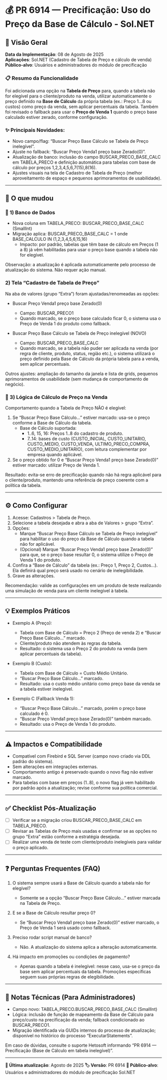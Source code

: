 # 💰 PR 6914 — Precificação: Uso do Preço da Base de Cálculo - Sol.NET

## 🎯 Visão Geral

**Data da Implementação**: 08 de Agosto de 2025  
**Aplicações**: Sol.NET (Cadastro de Tabela de Preço e cálculo de venda)  
**Público-alvo**: Usuários e administradores do módulo de precificação

### 📋 Resumo da Funcionalidade
Foi adicionada uma opção na **Tabela de Preço** para, quando a tabela não for elegível para o cliente/produto na venda, utilizar automaticamente o preço definido na **Base de Cálculo** da própria tabela (ex.: Preço 1…8 ou custos) como preço da venda, sem aplicar percentuais da tabela. Também foi revisado o fallback para usar o **Preço de Venda 1** quando o preço base calculado estiver zerado, conforme configuração.

### ✨ Principais Novidades:
- Novo campo/flag: “Buscar Preço Base Cálculo se Tabela de Preço inelegível”.
- Ajuste no fallback: “Buscar Preço Venda1 preço base Zerado(0)”.
- Atualização de banco: inclusão do campo BUSCAR_PRECO_BASE_CALC em TABELA_PRECO e definição automática para tabelas com base de cálculo por preços 1,2,3,4,5,6,7(15),8(16).
- Ajustes visuais na tela de Cadastro de Tabela de Preço (melhor aproveitamento de espaço e pequenos aprimoramentos de usabilidade).

---

## 🔄 O que mudou

### 💾 1) Banco de Dados
- Nova coluna em TABELA_PRECO: BUSCAR_PRECO_BASE_CALC (SmallInt)
- Migração aplica: BUSCAR_PRECO_BASE_CALC = 1 onde BASE_CALCULO IN (1,2,3,4,5,6,15,16)
  - Impacto: por padrão, tabelas que têm base de cálculo em Preços (1 a 8) já vêm habilitadas para usar o preço base quando a tabela não for elegível.

Observação: a atualização é aplicada automaticamente pelo processo de atualização do sistema. Não requer ação manual.

### 2) Tela “Cadastro de Tabela de Preço”
Na aba de valores (grupo “Extra”) foram ajustadas/renomeadas as opções:
- Buscar Preço Venda1 preço base Zerado(0)
  - Campo: BUSCAR_PRECO1
  - Quando marcado, se o preço base calculado ficar 0, o sistema usa o Preço de Venda 1 do produto como fallback.

- Buscar Preço Base Cálculo se Tabela de Preço inelegível (NOVO)
  - Campo: BUSCAR_PRECO_BASE_CALC
  - Quando marcado, se a tabela não puder ser aplicada na venda (por regra de cliente, produto, status, região etc.), o sistema utilizará o preço definido pela Base de Cálculo da própria tabela para a venda, sem aplicar percentuais.

Outros ajustes: ampliação do tamanho da janela e lista de grids, pequenos aprimoramentos de usabilidade (sem mudança de comportamento de negócio).

### 🧮 3) Lógica de Cálculo de Preço na Venda
Comportamento quando a Tabela de Preço NÃO é elegível:
1. Se “Buscar Preço Base Cálculo…” estiver marcado: usa-se o preço conforme a Base de Cálculo da tabela.
   - Base de Cálculo suportada:
     - 1..6, 15, 16: Preços 1..8 do cadastro de produto.
     - 7..14: bases de custo (CUSTO_INICIAL, CUSTO_UNITARIO, CUSTO_MEDIO, CUSTO_VENDA, ULTIMO_PRECO_COMPRA, CUSTO_MEDIO_UNITARIO), com leitura complementar por empresa quando aplicável.
2. Se o preço obtido for 0 e “Buscar Preço Venda1 preço base Zerado(0)” estiver marcado: utilizar Preço de Venda 1.

Resultado: evita-se erro de precificação quando não há regra aplicável para o cliente/produto, mantendo uma referência de preço coerente com a política da tabela.

---

## ⚙️ Como Configurar
1) Acesse: Cadastros > Tabela de Preço.
2) Selecione a tabela desejada e abra a aba de Valores > grupo “Extra”.
3) Opções:
   - Marque “Buscar Preço Base Cálculo se Tabela de Preço inelegível” para habilitar o uso do preço da Base de Cálculo quando a tabela não for aplicável.
   - (Opcional) Marque “Buscar Preço Venda1 preço base Zerado(0)” para que, se o preço base resultar 0, o sistema utilize o Preço de Venda 1 do produto.
4) Confira a “Base de Cálculo” da tabela (ex.: Preço 1, Preço 2, Custos…). Ela definirá qual preço será usado no cenário de inelegibilidade.
5) Grave as alterações.

Recomendação: valide as configurações em um produto de teste realizando uma simulação de venda para um cliente inelegível à tabela.

---

## 💡 Exemplos Práticos
- Exemplo A (Preço):
  - Tabela com Base de Cálculo = Preço 2 (Preço de venda 2) e “Buscar Preço Base Cálculo…” marcado.
  - Cliente/produto não atendem às regras da tabela.
  - Resultado: o sistema usa o Preço 2 do produto na venda (sem aplicar percentuais da tabela).

- Exemplo B (Custo):
  - Tabela com Base de Cálculo = Custo Médio Unitário.
  - “Buscar Preço Base Cálculo…” marcado.
  - Resultado: usa o custo médio unitário como preço base da venda se a tabela estiver inelegível.

- Exemplo C (Fallback Venda 1):
  - “Buscar Preço Base Cálculo…” marcado, porém o preço base calculado é 0.
  - “Buscar Preço Venda1 preço base Zerado(0)” também marcado.
  - Resultado: usa o Preço de Venda 1 do produto.

---

## ⚠️ Impactos e Compatibilidade
- Compatível com Firebird e SQL Server (campo novo criado via DDL padrão do sistema).
- Sem alterações em integrações externas.
- Comportamento antigo é preservado quando o novo flag não estiver marcado.
- Para tabelas com base em preços (1..8), o novo flag já vem habilitado por padrão após a atualização; revise conforme sua política comercial.

---

## ✅ Checklist Pós-Atualização
- [ ] Verificar se a migração criou BUSCAR_PRECO_BASE_CALC em TABELA_PRECO.
- [ ] Revisar as Tabelas de Preço mais usadas e confirmar se as opções no grupo “Extra” estão conforme a estratégia desejada.
- [ ] Realizar uma venda de teste com cliente/produto inelegíveis para validar o preço aplicado.

---

## ❓ Perguntas Frequentes (FAQ)
1) O sistema sempre usará a Base de Cálculo quando a tabela não for elegível?
   - Somente se a opção “Buscar Preço Base Cálculo…” estiver marcada na Tabela de Preço.

2) E se a Base de Cálculo resultar preço 0?
   - Se “Buscar Preço Venda1 preço base Zerado(0)” estiver marcado, o Preço de Venda 1 será usado como fallback.

3) Preciso rodar script manual de banco?
   - Não. A atualização do sistema aplica a alteração automaticamente.

4) Há impacto em promoções ou condições de pagamento?
   - Apenas quando a tabela é inelegível: nesse caso, usa-se o preço da base sem aplicar percentuais da tabela. Promoções específicas seguem suas próprias regras de elegibilidade.

---

## 🔧 Notas Técnicas (Para Administradores)
- Campo novo: TABELA_PRECO.BUSCAR_PRECO_BASE_CALC (SmallInt)
- Lógica: inclusão de função de mapeamento da Base de Cálculo para preço/custo na precificação da venda; fallback condicionado ao BUSCAR_PRECO1.
- Migração identificada via GUIDs internos do processo de atualização; disponível no histórico do processo “ExecutarStatements”.

Em caso de dúvidas, consulte o suporte Hetosoft informando “PR 6914 — Precificação (Base de Cálculo em tabela inelegível)”.

---

**📅 Última atualização**: Agosto de 2025
**🏷️ Versão**: PR 6914
**👥 Público-alvo**: Usuários e administradores do módulo de precificação Sol.NET
